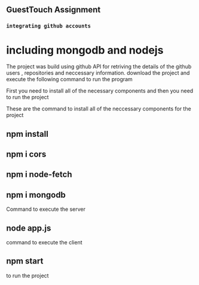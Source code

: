 ## GuestTouch Assignment
### `integrating github accounts`
# including mongodb and nodejs
The project was build using github API for retriving the details of the github users , repositories and neccessary information.
download the project and execute the following command to run the program
 
 First you need to install all of the necessary components and then you need to run the project
 
 These are the command to install all of the neccessary components for the project
 ## npm install
 ## npm i cors
 ## npm i node-fetch
 ## npm i mongodb

Command to execute the server
## node app.js

command to execute the client
 ## npm start
 
to run the project

